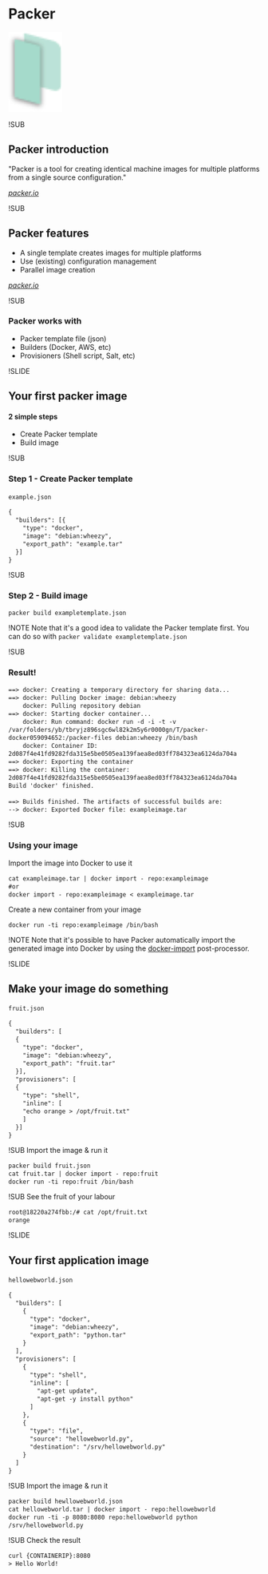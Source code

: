 # Packer
![Packer logo](img/packer.png) <!-- .element: class="noborder" -->


!SUB
## Packer introduction

"Packer is a tool for creating identical machine images for multiple platforms from a single source configuration."

[_packer.io_](http://www.packer.io)

!SUB
## Packer features

- A single template  creates images for multiple platforms
- Use (existing) configuration management
- Parallel image creation

[_packer.io_](http://www.packer.io/intro)

!SUB
### Packer works with

- Packer template file (json)
- Builders (Docker, AWS, etc)  
- Provisioners (Shell script, Salt, etc)


!SLIDE
## Your first packer image
#### 2 simple steps

- Create Packer template
- Build image


!SUB
### Step 1 - Create Packer template
`example.json`
```
{
  "builders": [{
    "type": "docker",
    "image": "debian:wheezy",
    "export_path": "example.tar"
  }]
}
```

!SUB
### Step 2 - Build image
```
packer build exampletemplate.json
```

!NOTE
Note that it's a good idea to validate the Packer template first.
You can do so with `packer validate exampletemplate.json`


!SUB
### Result! 
```
==> docker: Creating a temporary directory for sharing data...
==> docker: Pulling Docker image: debian:wheezy
    docker: Pulling repository debian
==> docker: Starting docker container...
    docker: Run command: docker run -d -i -t -v /var/folders/yb/tbryjz896sgc6wl82k2m5y6r0000gn/T/packer-docker059094652:/packer-files debian:wheezy /bin/bash
    docker: Container ID: 2d087f4e41fd9282fda315e5be0505ea139faea8ed03ff784323ea6124da704a
==> docker: Exporting the container
==> docker: Killing the container: 2d087f4e41fd9282fda315e5be0505ea139faea8ed03ff784323ea6124da704a
Build 'docker' finished.

==> Builds finished. The artifacts of successful builds are:
--> docker: Exported Docker file: exampleimage.tar
```


!SUB
### Using your image
Import the image into Docker to use it

```
cat exampleimage.tar | docker import - repo:exampleimage
#or
docker import - repo:exampleimage < exampleimage.tar
```

Create a new container from your image
```
docker run -ti repo:exampleimage /bin/bash
```

!NOTE
Note that it's possible to have Packer automatically import the generated image into Docker by using the [docker-import](http://www.packer.io/docs/post-processors/docker-import.html) post-processor.


!SLIDE
## Make your image do something
`fruit.json`
```
{
  "builders": [
  {
    "type": "docker",
    "image": "debian:wheezy",
    "export_path": "fruit.tar"
  }],
  "provisioners": [
  {
    "type": "shell",
    "inline": [
    "echo orange > /opt/fruit.txt"
    ]
  }]
}
```


!SUB
Import the image & run it
```
packer build fruit.json
cat fruit.tar | docker import - repo:fruit
docker run -ti repo:fruit /bin/bash
```


!SUB
See the fruit of your labour
```
root@18220a274fbb:/# cat /opt/fruit.txt
orange
```

!SLIDE
## Your first application image
`hellowebworld.json`
```
{
  "builders": [
    {
      "type": "docker",
      "image": "debian:wheezy",
      "export_path": "python.tar"
    }
  ],
  "provisioners": [
    {
      "type": "shell",
      "inline": [
        "apt-get update",
        "apt-get -y install python"
      ]
    },
    {
      "type": "file",
      "source": "hellowebworld.py",
      "destination": "/srv/hellowebworld.py"
    }
  ]
}
```

!SUB
Import the image & run it
```
packer build hewllowebworld.json
cat hellowebworld.tar | docker import - repo:hellowebworld
docker run -ti -p 8080:8080 repo:hellowebworld python /srv/hellowebworld.py
```

!SUB
Check the result
```
curl {CONTAINERIP}:8080
> Hello World!
```